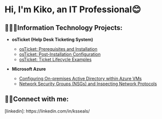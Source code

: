 <h1>Hi, I'm Kiko, an IT Professional</a>😊</h1>

<h2> 👩🏽‍💻Information Technology Projects:</h2>

- <b>osTicket (Help Desk Ticketing System)</b>
  - [osTicket: Prerequisites and Installation](https://github.com/kikosealscc/osticket-prereqs)
  - [osTicket: Post-Installation Configuration](https://github.com/kikosealscc/post-install-config)
  - [osTicket: Ticket Lifecycle Examples](https://github.com/kikosealscc/ticket-lifecycle)

- <b>Microsoft Azure</b>
  - [Configuring On-premises Active Directory within Azure VMs](https://github.com/kikosealscc/Active-Directory)
  - [Network Security Groups (NSGs) and Inspecting Network Protocols](https://github.com/kikosealscc/NSGs)

<h2>🤳🏽Connect with me:</h2> 
[linkedin]: https://linkedin.com/in/ksseals/
